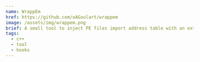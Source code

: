 ```yaml
---
name: WrappEm
href: https://github.com/oAGoulart/wrappem
image: /assets/img/wrappem.png
brief: A small tool to inject PE files import address table with an external payload DLL
tags:
  - c++
  - tool
  - hooks
---
```

